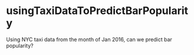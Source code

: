 # usingTaxiDataToPredictBarPopularity
Using NYC taxi data from the month of Jan 2016, can we predict bar popularity?
